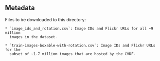 Metadata
--------

Files to be downloaded to this directory:

    * `image_ids_and_rotation.csv`: Image IDs and Flickr URLs for all ~9 million
      images in the dataset.

    * `train-images-boxable-with-rotation.csv`: Image IDs and Flickr URLs for the
      subset of ~1.7 million images that are hosted by the CVDF.

